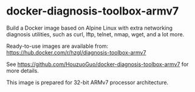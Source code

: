 # docker-diagnosis-toolbox-armv7

Build a Docker image based on Alpine Linux with extra networking diagnosis utilities, such as curl, lftp, telnet, nmap, wget, and a lot more.

Ready-to-use images are available from: https://hub.docker.com/r/hzgl/diagnosis-toolbox-armv7

See https://github.com/HouzuoGuo/docker-diagnosis-toolbox-armv7 for more details.

This image is prepared for 32-bit ARMv7 processor architecture.
